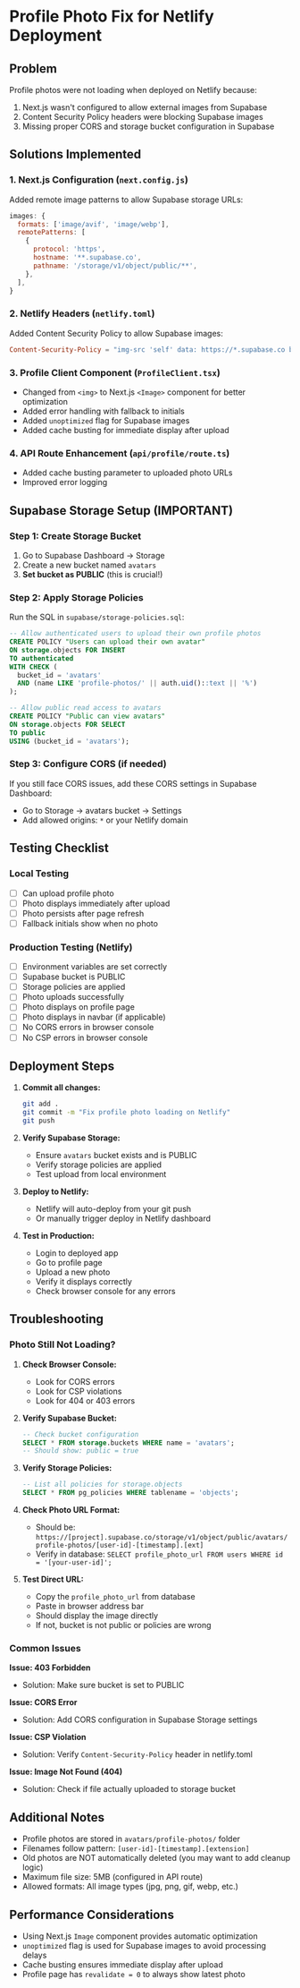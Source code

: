 # Profile Photo Fix for Netlify Deployment

## Problem
Profile photos were not loading when deployed on Netlify because:
1. Next.js wasn't configured to allow external images from Supabase
2. Content Security Policy headers were blocking Supabase images
3. Missing proper CORS and storage bucket configuration in Supabase

## Solutions Implemented

### 1. Next.js Configuration (`next.config.js`)
Added remote image patterns to allow Supabase storage URLs:
```javascript
images: {
  formats: ['image/avif', 'image/webp'],
  remotePatterns: [
    {
      protocol: 'https',
      hostname: '**.supabase.co',
      pathname: '/storage/v1/object/public/**',
    },
  ],
}
```

### 2. Netlify Headers (`netlify.toml`)
Added Content Security Policy to allow Supabase images:
```toml
Content-Security-Policy = "img-src 'self' data: https://*.supabase.co blob:;"
```

### 3. Profile Client Component (`ProfileClient.tsx`)
- Changed from `<img>` to Next.js `<Image>` component for better optimization
- Added error handling with fallback to initials
- Added `unoptimized` flag for Supabase images
- Added cache busting for immediate display after upload

### 4. API Route Enhancement (`api/profile/route.ts`)
- Added cache busting parameter to uploaded photo URLs
- Improved error logging

## Supabase Storage Setup (IMPORTANT)

### Step 1: Create Storage Bucket
1. Go to Supabase Dashboard → Storage
2. Create a new bucket named `avatars`
3. **Set bucket as PUBLIC** (this is crucial!)

### Step 2: Apply Storage Policies
Run the SQL in `supabase/storage-policies.sql`:
```sql
-- Allow authenticated users to upload their own profile photos
CREATE POLICY "Users can upload their own avatar"
ON storage.objects FOR INSERT
TO authenticated
WITH CHECK (
  bucket_id = 'avatars' 
  AND (name LIKE 'profile-photos/' || auth.uid()::text || '%')
);

-- Allow public read access to avatars
CREATE POLICY "Public can view avatars"
ON storage.objects FOR SELECT
TO public
USING (bucket_id = 'avatars');
```

### Step 3: Configure CORS (if needed)
If you still face CORS issues, add these CORS settings in Supabase Dashboard:
- Go to Storage → avatars bucket → Settings
- Add allowed origins: `*` or your Netlify domain

## Testing Checklist

### Local Testing
- [ ] Can upload profile photo
- [ ] Photo displays immediately after upload
- [ ] Photo persists after page refresh
- [ ] Fallback initials show when no photo

### Production Testing (Netlify)
- [ ] Environment variables are set correctly
- [ ] Supabase bucket is PUBLIC
- [ ] Storage policies are applied
- [ ] Photo uploads successfully
- [ ] Photo displays on profile page
- [ ] Photo displays in navbar (if applicable)
- [ ] No CORS errors in browser console
- [ ] No CSP errors in browser console

## Deployment Steps

1. **Commit all changes:**
   ```bash
   git add .
   git commit -m "Fix profile photo loading on Netlify"
   git push
   ```

2. **Verify Supabase Storage:**
   - Ensure `avatars` bucket exists and is PUBLIC
   - Verify storage policies are applied
   - Test upload from local environment

3. **Deploy to Netlify:**
   - Netlify will auto-deploy from your git push
   - Or manually trigger deploy in Netlify dashboard

4. **Test in Production:**
   - Login to deployed app
   - Go to profile page
   - Upload a new photo
   - Verify it displays correctly
   - Check browser console for any errors

## Troubleshooting

### Photo Still Not Loading?

1. **Check Browser Console:**
   - Look for CORS errors
   - Look for CSP violations
   - Look for 404 or 403 errors

2. **Verify Supabase Bucket:**
   ```sql
   -- Check bucket configuration
   SELECT * FROM storage.buckets WHERE name = 'avatars';
   -- Should show: public = true
   ```

3. **Verify Storage Policies:**
   ```sql
   -- List all policies for storage.objects
   SELECT * FROM pg_policies WHERE tablename = 'objects';
   ```

4. **Check Photo URL Format:**
   - Should be: `https://[project].supabase.co/storage/v1/object/public/avatars/profile-photos/[user-id]-[timestamp].[ext]`
   - Verify in database: `SELECT profile_photo_url FROM users WHERE id = '[your-user-id]';`

5. **Test Direct URL:**
   - Copy the `profile_photo_url` from database
   - Paste in browser address bar
   - Should display the image directly
   - If not, bucket is not public or policies are wrong

### Common Issues

**Issue: 403 Forbidden**
- Solution: Make sure bucket is set to PUBLIC

**Issue: CORS Error**
- Solution: Add CORS configuration in Supabase Storage settings

**Issue: CSP Violation**
- Solution: Verify `Content-Security-Policy` header in netlify.toml

**Issue: Image Not Found (404)**
- Solution: Check if file actually uploaded to storage bucket

## Additional Notes

- Profile photos are stored in `avatars/profile-photos/` folder
- Filenames follow pattern: `[user-id]-[timestamp].[extension]`
- Old photos are NOT automatically deleted (you may want to add cleanup logic)
- Maximum file size: 5MB (configured in API route)
- Allowed formats: All image types (jpg, png, gif, webp, etc.)

## Performance Considerations

- Using Next.js `Image` component provides automatic optimization
- `unoptimized` flag is used for Supabase images to avoid processing delays
- Cache busting ensures immediate display after upload
- Profile page has `revalidate = 0` to always show latest photo
